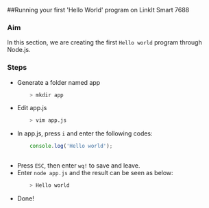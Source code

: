 ##Running your first 'Hello World' program on LinkIt Smart 7688

### Aim

In this section, we are creating the first `Hello world` program through Node.js.

### Steps

* Generate a folder named app
    ``` bash
        > mkdir app
    ```
* Edit app.js 
    ``` bash
        > vim app.js
    ```
* In app.js, press `i` and enter the following codes:
    ``` js
        console.log('Hello world');
        
    ```
* Press `ESC`, then enter `wq!` to save and leave.
* Enter `node app.js` and the result can be seen as below:
    ``` bash
        > Hello world
    ```
* Done!
    

        

    